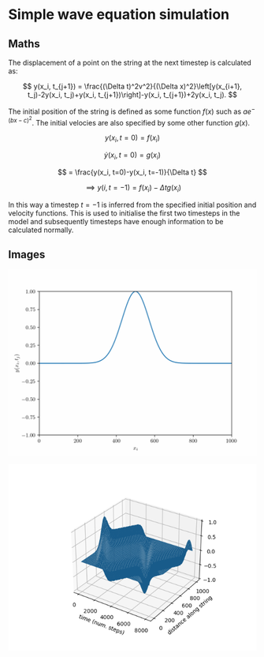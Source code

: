 # Simple wave equation simulation

## Maths


The displacement of a point on the string at the next timestep is calculated as:

$$
y(x_i, t_{j+1}) = \frac{(\Delta t)^2v^2}{(\Delta x)^2}\left[y(x_{i+1}, t_j)-2y(x_i, t_j)+y(x_i, t_{j+1})\right]-y(x_i, t_{j+1})+2y(x_i, t_j).
$$

The initial position of the string is defined as some function $f(x)$ such as $ae^{-(bx-c)^2}$. The initial velocies are also specified by some other function $g(x)$.

$$ y(x_i, t=0)=f(x_i) $$

$$ \dot{y}(x_i, t=0)=g(x_i) $$

$$ = \frac{y(x_i, t=0)-y(x_i, t=-1)}{\Delta t} $$

$$ \implies y(i, t=-1) = f(x_i)-\Delta t g(x_i) $$

In this way a timestep $t=-1$ is inferred from the specified initial position and velocity functions. This is used to initialise the first two timesteps in the model and subsequently timesteps have enough information to be calculated normally.

## Images

![Looping animation of single wave](/images/wave_anim_loop.gif)

![Graph version of above example](/images/graph_wave.png)